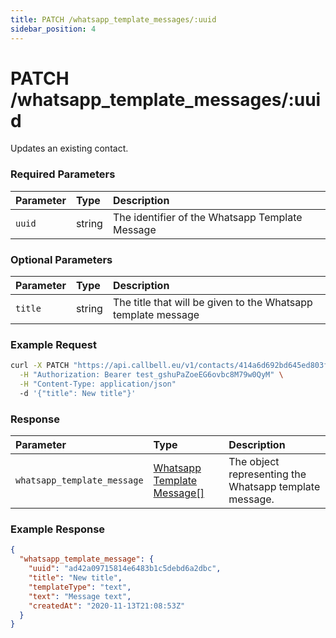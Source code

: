```yaml
---
title: PATCH /whatsapp_template_messages/:uuid
sidebar_position: 4
---
```


# PATCH /whatsapp_template_messages/:uuid

Updates an existing contact.

### Required Parameters

| Parameter | Type   | Description                                     |
| :-------- | :----- | :---------------------------------------------- |
| `uuid`    | string | The identifier of the Whatsapp Template Message |

### Optional Parameters

| Parameter | Type   | Description                                                   |
| :-------- | :----- | :------------------------------------------------------------ |
| `title`   | string | The title that will be given to the Whatsapp template message |

### Example Request

```bash title=request.sh
curl -X PATCH "https://api.callbell.eu/v1/contacts/414a6d692bd645ed803f2e7ce360d4c8" \
  -H "Authorization: Bearer test_gshuPaZoeEG6ovbc8M79w0QyM" \
  -H "Content-Type: application/json"
  -d '{"title": New title"}'
```

### Response

| Parameter                   | Type                                                                                 | Description                                            |
| :-------------------------- | :----------------------------------------------------------------------------------- | :----------------------------------------------------- |
| `whatsapp_template_message` | [Whatsapp Template Message[]](/api_reference/object_types/whatsapp_template_message) | The object representing the Whatsapp template message. |

### Example Response

```json title=response.json
{
  "whatsapp_template_message": {
    "uuid": "ad42a09715814e6483b1c5debd6a2dbc",
    "title": "New title",
    "templateType": "text",
    "text": "Message text",
    "createdAt": "2020-11-13T21:08:53Z"
  }
}
```
